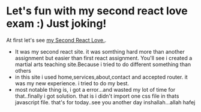# Let's fun with my second react love exam :) Just joking!

At first let's see  [my Second React Love.](https://react-martial-arts-site.netlify.app/).


* It was my second react site. it was somthing hard more than another assignment but easier than first react assignment. You'll see i created a martial arts teaching site.Because i tried to do different something than others
* in this site i used home,services,about,contact and accepted router. it was my new experience. i tried to do my best.
* most notable thing is, i got a error...and wasted my lot of time for that..finally i got solution. that is i didn't import one css file in thats javascript file. that's for today..see you another day inshallah...allah hafej

